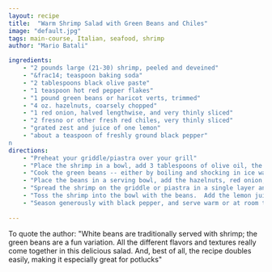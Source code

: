 ```yaml
---
layout: recipe
title:  "Warm Shrimp Salad with Green Beans and Chiles"
image: "default.jpg"
tags: main-course, Italian, seafood, shrimp
author: "Mario Batali"

ingredients:
    - "2 pounds large (21-30) shrimp, peeled and deveined"
    - "&frac14; teaspoon baking soda"
    - "2 tablespoons black olive paste"
    - "1 teaspoon hot red pepper flakes"
    - "1 pound green beans or haricot verts, trimmed"
    - "4 oz. hazelnuts, coarsely chopped"
    - "1 red onion, halved lengthwise, and very thinly sliced"
    - "2 fresno or other fresh red chiles, very thinly sliced"
    - "grated zest and juice of one lemon"
    - "about a teaspoon of freshly ground black pepper"
n
directions:
    - "Preheat your griddle/piastra over your grill"
    - "Place the shrimp in a bowl, add 3 tablespoons of olive oil, the olive paste, the baking soda, and red pepper flakes, and mix well with your hands to cover the shrimp.  Set aside."
    - "Cook the green beans -- either by boiling and shocking in ice water, or by steaming till just al dente."
    - "Place the beans in a serving bowl, add the hazelnuts, red onion, and chiles and toss to mix.  Set aside."
    - "Spread the shrimp on the griddle or piastra in a single layer and cook until pink and golden brown on the first side, about 2 minutes.  Turn and cook until just cooked through."
    - "Toss the shrimp into the bowl with the beans.  Add the lemon juice, zest, and around &frac14; cup olive oil"
    - "Season generously with black pepper, and serve warm or at room temperature."
    
---
```

To quote the author: "White beans are traditionally served with shrimp; the green beans are a fun variation.  All the different flavors and textures really come together in this delicious salad.  And, best of all, the recipe doubles easily, making it especially great for potlucks"
